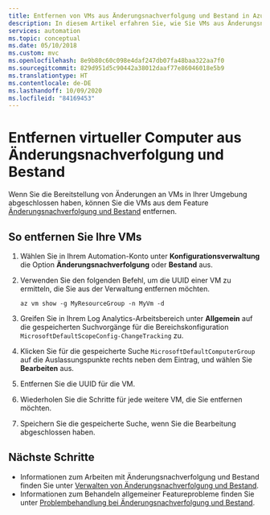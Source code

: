 ```yaml
---
title: Entfernen von VMs aus Änderungsnachverfolgung und Bestand in Azure Automation
description: In diesem Artikel erfahren Sie, wie Sie VMs aus Änderungsnachverfolgung und Bestand entfernen.
services: automation
ms.topic: conceptual
ms.date: 05/10/2018
ms.custom: mvc
ms.openlocfilehash: 8e9b80c60c098e4daf247db07fa48baa322aa7f0
ms.sourcegitcommit: 829d951d5c90442a38012daaf77e86046018e5b9
ms.translationtype: HT
ms.contentlocale: de-DE
ms.lasthandoff: 10/09/2020
ms.locfileid: "84169453"
---
```

# <a name="remove-vms-from-change-tracking-and-inventory"></a>Entfernen virtueller Computer aus Änderungsnachverfolgung und Bestand

Wenn Sie die Bereitstellung von Änderungen an VMs in Ihrer Umgebung abgeschlossen haben, können Sie die VMs aus dem Feature [Änderungsnachverfolgung und Bestand](change-tracking.md) entfernen.

## <a name="to-remove-your-vms"></a>So entfernen Sie Ihre VMs

1. Wählen Sie in Ihrem Automation-Konto unter **Konfigurationsverwaltung** die Option **Änderungsnachverfolgung** oder **Bestand** aus.

2. Verwenden Sie den folgenden Befehl, um die UUID einer VM zu ermitteln, die Sie aus der Verwaltung entfernen möchten.

    ```azurecli
    az vm show -g MyResourceGroup -n MyVm -d
    ```

3. Greifen Sie in Ihrem Log Analytics-Arbeitsbereich unter **Allgemein** auf die gespeicherten Suchvorgänge für die Bereichskonfiguration `MicrosoftDefaultScopeConfig-ChangeTracking` zu.

4. Klicken Sie für die gespeicherte Suche `MicrosoftDefaultComputerGroup` auf die Auslassungspunkte rechts neben dem Eintrag, und wählen Sie **Bearbeiten** aus. 

5. Entfernen Sie die UUID für die VM.

6. Wiederholen Sie die Schritte für jede weitere VM, die Sie entfernen möchten.

7. Speichern Sie die gespeicherte Suche, wenn Sie die Bearbeitung abgeschlossen haben. 

## <a name="next-steps"></a>Nächste Schritte

* Informationen zum Arbeiten mit Änderungsnachverfolgung und Bestand finden Sie unter [Verwalten von Änderungsnachverfolgung und Bestand](change-tracking-file-contents.md).
* Informationen zum Behandeln allgemeiner Featureprobleme finden Sie unter [Problembehandlung bei Änderungsnachverfolgung und Bestand](troubleshoot/change-tracking.md).